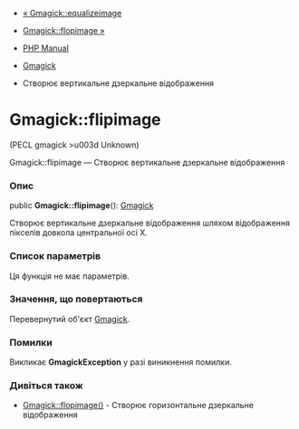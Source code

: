 - [« Gmagick::equalizeimage](gmagick.equalizeimage.md)
- [Gmagick::flopimage »](gmagick.flopimage.md)

- [PHP Manual](index.md)
- [Gmagick](class.gmagick.md)
- Створює вертикальне дзеркальне відображення

# Gmagick::flipimage

(PECL gmagick \>u003d Unknown)

Gmagick::flipimage — Створює вертикальне дзеркальне відображення

### Опис

public **Gmagick::flipimage**(): [Gmagick](class.gmagick.md)

Створює вертикальне дзеркальне відображення шляхом відображення пікселів
довкола центральної осі X.

### Список параметрів

Ця функція не має параметрів.

### Значення, що повертаються

Перевернутий об'єкт [Gmagick](class.gmagick.md).

### Помилки

Викликає **GmagickException** у разі виникнення помилки.

### Дивіться також

- [Gmagick::flopimage()](gmagick.flopimage.md) - Створює
горизонтальне дзеркальне відображення
